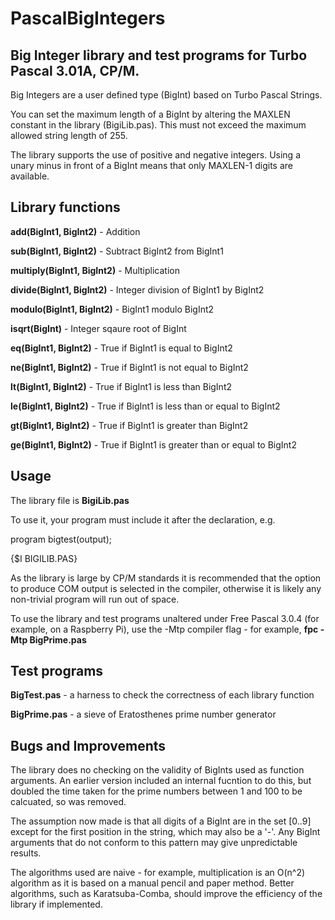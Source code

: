 # PascalBigIntegers
## Big Integer library and test programs for Turbo Pascal 3.01A, CP/M.

Big Integers are a user defined type (BigInt) based on Turbo Pascal Strings.

You can set the maximum length of a BigInt by altering the MAXLEN
constant in the library (BigiLib.pas). This must not exceed the maximum
allowed string length of 255.

The library supports the use of positive and negative integers. Using a
unary minus in front of a BigInt means that only MAXLEN-1 digits are available.

## Library functions

**add(BigInt1, BigInt2)** - Addition

**sub(BigInt1, BigInt2)** - Subtract BigInt2 from BigInt1

**multiply(BigInt1, BigInt2)** - Multiplication

**divide(BigInt1, BigInt2)** - Integer division of BigInt1 by BigInt2

**modulo(BigInt1, BigInt2)** - BigInt1 modulo BigInt2

**isqrt(BigInt)** - Integer sqaure root of BigInt

**eq(BigInt1, BigInt2)** - True if BigInt1 is equal to BigInt2

**ne(BigInt1, BigInt2)** - True if BigInt1 is not equal to BigInt2

**lt(BigInt1, BigInt2)** - True if BigInt1 is less than BigInt2

**le(BigInt1, BigInt2)** - True if BigInt1 is less than or equal to BigInt2

**gt(BigInt1, BigInt2)** - True if BigInt1 is greater than BigInt2

**ge(BigInt1, BigInt2)** - True if BigInt1 is greater than or equal to BigInt2

## Usage

The library file is **BigiLib.pas** 

To use it, your program must include it after the declaration, e.g.

program bigtest(output);

{$I BIGILIB.PAS}

As the library is large by CP/M standards it is recommended that the option to produce COM
output is selected in the compiler, otherwise it is likely any non-trivial program will 
run out of space.

To use the library and test programs unaltered under Free Pascal 3.0.4 (for example, on
a Raspberry Pi), use the -Mtp compiler flag - for example, **fpc -Mtp BigPrime.pas** 

## Test programs

**BigTest.pas** - a harness to check the correctness of each library function

**BigPrime.pas** - a sieve of Eratosthenes prime number generator

## Bugs and Improvements

The library does no checking on the validity of BigInts used as function arguments. An
earlier version included an internal fucntion to do this, but doubled the time taken for
the prime numbers between 1 and 100 to be calcuated, so was removed. 

The assumption now made is that all digits of a BigInt are in the set [0..9] except for the 
first position in the string, which may also be a '-'. Any BigInt arguments that do not conform
to this pattern may give unpredictable results.

The algorithms used are naive - for example, multiplication is an O(n^2) algorithm as it is 
based on a manual pencil and paper method. Better algorithms, such as Karatsuba-Comba, should
improve the efficiency of the library if implemented.
